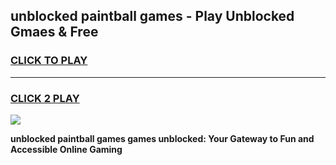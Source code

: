 
## unblocked paintball games - Play Unblocked Gmaes & Free
<h3>
<a href="https://news.freeplayer.one?title=unblocked_paintball_games&ref=23F">CLICK TO PLAY</a></h3>
<hr>

<h3>
<a href="https://news.freeplayer.one?title=unblocked_paintball_games&ref=23F">CLICK 2 PLAY</a>
  
</h3>

<a href="https://news.freeplayer.one?title=unblocked_paintball_games&ref=23F/"><img src="https://clearcache.store/games.png"></a>


**unblocked paintball games games unblocked: Your Gateway to Fun and Accessible Online Gaming**
